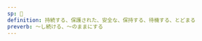 ```yaml
---
sp: 󱤈
definition: 持続する、保護された、安全な、保持する、待機する、とどまる
preverb: ～し続ける、～のままにする
---
```

<!-- awen is about continuation and preservation. when you awen, you are staying as you are. maybe that means you're continuing to play minecraft. maybe it means that you're staying still and doing nothing. awen can describe pauses, but mostly in the sense that when you pause something, everything will remain the way it was. it doesn't really describe the "stop" aspect of pausing.

when you awen other things, it means you're ensuring that this thing will remain as it was. if you awen a house then you're making sure the house doesn't degrade. if you awen a broken picture then you're making sure it will always remain the same amount of broken. the picture frame will forever be cracked, but there at least won't be any more cracks. -->